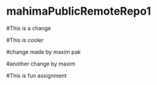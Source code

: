 # mahimaPublicRemoteRepo1

#This is a change

#This is cooler

#change made by maxim pak

#another change by maxim

#This is fun assignment

